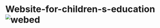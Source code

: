 # Website-for-children-s-education![webed](https://user-images.githubusercontent.com/76602289/197882287-b697fc51-b83f-4291-92ef-3edabd5b188a.png)
